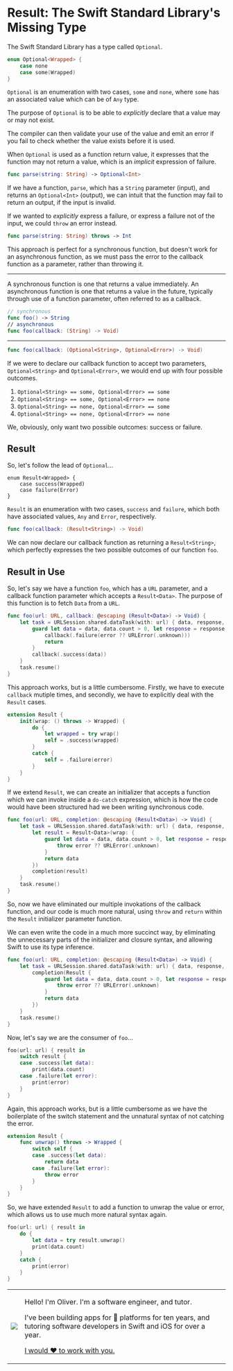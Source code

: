 # Result: The Swift Standard Library's Missing Type

The Swift Standard Library has a type called `Optional`.

```swift
enum Optional<Wrapped> {
    case none
    case some(Wrapped)
}
```

`Optional` is an enumeration with two cases, `some` and `none`, where `some` has an associated value which can be of `Any` type.

The purpose of `Optional` is to be able to *explicitly* declare that a value may or may not exist.

The compiler can then validate your use of the value and emit an error if you fail to check whether the value exists before it is used.

When `Optional` is used as a function return value, it expresses that the function may not return a value, which is an *implicit* expression of failure.

```swift
func parse(string: String) -> Optional<Int>
```

If we have a function, `parse`, which has a `String` parameter (input), and returns an `Optional<Int>` (output), we can intuit that the function may fail to return an output, if the input is invalid.

If we wanted to *explicitly* express a failure, or express a failure not of the input, we could `throw` an error instead.

```swift
func parse(string: String) throws -> Int
```

This approach is perfect for a synchronous function, but doesn't work for an asynchronous function, as we must pass the error to the callback function as a parameter, rather than throwing it.

<hr>

A synchronous function is one that returns a value immediately. An asynchronous function is one that returns a value in the future, typically through use of a function parameter, often referred to as a callback.

```swift
// synchronous
func foo() -> String
// asynchronous
func foo(callback: (String) -> Void)
```

<hr>

```swift
func foo(callback: (Optional<String>, Optional<Error>) -> Void)
```

If we were to declare our callback function to accept two parameters, `Optional<String>` and `Optional<Error>`, we would end up with four possible outcomes.

1. `Optional<String> == some, Optional<Error> == some`
2. `Optional<String> == some, Optional<Error> == none`
3. `Optional<String> == none, Optional<Error> == some`
4. `Optional<String> == none, Optional<Error> == none`

We, obviously, only want two possible outcomes: success or failure.

## Result

So, let's follow the lead of `Optional`...

```
enum Result<Wrapped> {
    case success(Wrapped)
    case failure(Error)
}
```

`Result` is an enumeration with two cases, `success` and `failure`, which both have associated values, `Any` and `Error`, respectively.

```swift
func foo(callback: (Result<String>) -> Void)
```

We can now declare our callback function as returning a `Result<String>`, which perfectly expresses the two possible outcomes of our function `foo`.

## Result in Use

So, let's say we have a function `foo`, which has a `URL` parameter, and a callback function parameter which accepts a `Result<Data>`. The purpose of this function is to fetch `Data` from a `URL`.

```swift
func foo(url: URL, callback: @escaping (Result<Data>) -> Void) {
    let task = URLSession.shared.dataTask(with: url) { data, response, error in
        guard let data = data, data.count > 0, let response = response as? HTTPURLResponse, response.statusCode == 200, error == nil else {
            callback(.failure(error ?? URLError(.unknown)))
            return
        }
        callback(.success(data))
    }
    task.resume()
}
```

This approach works, but is a little cumbersome. Firstly, we have to execute `callback` mutiple times, and secondly, we have to explicitly deal with the `Result` cases.

```swift
extension Result {
    init(wrap: () throws -> Wrapped) {
        do {
            let wrapped = try wrap()
            self = .success(wrapped)
        }
        catch {
            self = .failure(error)
        }
    }
}
```

If we extend `Result`, we can create an initializer that accepts a function which we can invoke inside a `do-catch` expression, which is how the code would have been structured had we been writing synchronous code.

```swift
func foo(url: URL, completion: @escaping (Result<Data>) -> Void) {
    let task = URLSession.shared.dataTask(with: url) { data, response, error in
        let result = Result<Data>(wrap: {
            guard let data = data, data.count > 0, let response = response as? HTTPURLResponse, response.statusCode == 200, error == nil else {
                throw error ?? URLError(.unknown)
            }
            return data
        })
        completion(result)
    }
    task.resume()
}
```

So, now we have eliminated our multiple invokations of the callback function, and our code is much more natural, using `throw` and `return` within the `Result` initializer parameter function.

We can even write the code in a much more succinct way, by eliminating the unnecessary parts of the initializer and closure syntax, and allowing Swift to use its type inference.

```swift
func foo(url: URL, completion: @escaping (Result<Data>) -> Void) {
    let task = URLSession.shared.dataTask(with: url) { data, response, error in
        completion(Result {
            guard let data = data, data.count > 0, let response = response as? HTTPURLResponse, response.statusCode == 200, error == nil else {
                throw error ?? URLError(.unknown)
            }
            return data
        })
    }
    task.resume()
}
```

Now, let's say we are the consumer of `foo`...

```swift
foo(url: url) { result in
    switch result {
    case .success(let data):
        print(data.count)
    case .failure(let error):
        print(error)
    }
}
```

Again, this approach works, but is a little cumbersome as we have the boilerplate of the switch statement and the unnatural syntax of not catching the error.

```swift
extension Result {
    func unwrap() throws -> Wrapped {
        switch self {
        case .success(let data):
            return data
        case .failure(let error):
            throw error
        }
    }
}
```

So, we have extended `Result` to add a function to unwrap the value or error, which allows us to use much more natural syntax again.

```swift
foo(url: url) { result in
    do {
        let data = try result.unwrap()
        print(data.count)
    }
    catch {
        print(error)
    }
}
```

<table>
<tr>
<td><img src="https://oliverrussellwhite.github.io/hero.png"></td>
<td>
<p>Hello! I'm Oliver. I'm a software engineer, and tutor.</p>
<p>I've been building apps for &#63743; platforms for ten years, and tutoring software developers in Swift and iOS for over a year.</p>
<p><a href="mailto:fortandlangley@gmail.com">I would ♥︎ to work with you.</a></p>
</td>
</tr>
</table>
